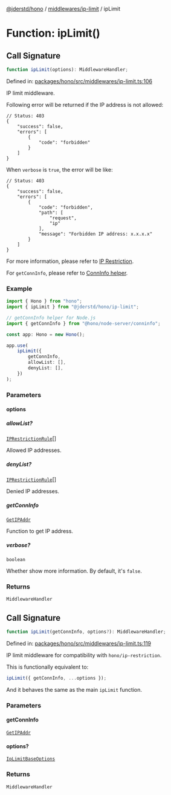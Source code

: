 [@jderstd/hono](../../../README.md) / [middlewares/ip-limit](../README.md) / ipLimit

# Function: ipLimit()

## Call Signature

```ts
function ipLimit(options): MiddlewareHandler;
```

Defined in: [packages/hono/src/middlewares/ip-limit.ts:106](https://github.com/jderstd/hono/blob/0375d1964ace5bd38dea6e609d38e5f00aab5022/packages/hono/src/middlewares/ip-limit.ts#L106)

IP limit middleware.

Following error will be returned if the IP address is not allowed:

```jsonc
// Status: 403
{
    "success": false,
    "errors": [
        {
            "code": "forbidden"
        }
    ]
}
```

When `verbose` is `true`, the error will be like:

```jsonc
// Status: 403
{
    "success": false,
    "errors": [
        {
            "code": "forbidden",
            "path": [
                "request",
                "ip"
            ],
            "message": "Forbidden IP address: x.x.x.x"
        }
    ]
}
```

For more information, please refer to
[IP Restriction](https://hono.dev/docs/middleware/builtin/ip-restriction).

For `getConnInfo`, please refer to
[ConnInfo helper](https://hono.dev/docs/helpers/conninfo).

### Example

```ts
import { Hono } from "hono";
import { ipLimit } from "@jderstd/hono/ip-limit";

// getConnInfo helper for Node.js
import { getConnInfo } from "@hono/node-server/conninfo";

const app: Hono = new Hono();

app.use(
    ipLimit({
        getConnInfo,
        allowList: [],
        denyList: [],
    })
);
```

### Parameters

#### options

##### allowList?

[`IPRestrictionRule`](../type-aliases/IPRestrictionRule.md)[]

Allowed IP addresses.

##### denyList?

[`IPRestrictionRule`](../type-aliases/IPRestrictionRule.md)[]

Denied IP addresses.

##### getConnInfo

[`GetIPAddr`](../type-aliases/GetIPAddr.md)

Function to get IP address.

##### verbose?

`boolean`

Whether show more information.
By default, it's `false`.

### Returns

`MiddlewareHandler`

## Call Signature

```ts
function ipLimit(getConnInfo, options?): MiddlewareHandler;
```

Defined in: [packages/hono/src/middlewares/ip-limit.ts:119](https://github.com/jderstd/hono/blob/0375d1964ace5bd38dea6e609d38e5f00aab5022/packages/hono/src/middlewares/ip-limit.ts#L119)

IP limit middleware for compatibility with `hono/ip-restriction`.

This is functionally equivalent to:

```ts
ipLimit({ getConnInfo, ...options });
```

And it behaves the same as the main `ipLimit` function.

### Parameters

#### getConnInfo

[`GetIPAddr`](../type-aliases/GetIPAddr.md)

#### options?

[`IpLimitBaseOptions`](../type-aliases/IpLimitBaseOptions.md)

### Returns

`MiddlewareHandler`
